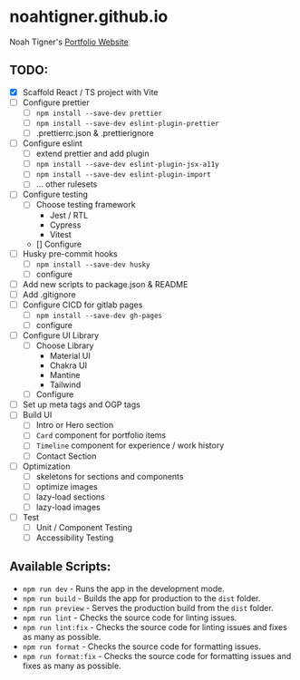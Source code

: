 # noahtigner.github.io

Noah Tigner's [Portfolio Website](https://noahtigner.com)

## TODO:

- [x] Scaffold React / TS project with Vite
- [ ] Configure prettier
    - [ ] `npm install --save-dev prettier`
    - [ ] `npm install --save-dev eslint-plugin-prettier`
    - [ ] .prettierrc.json & .prettierignore
- [ ] Configure eslint
    - [ ] extend prettier and add plugin
    - [ ] `npm install --save-dev eslint-plugin-jsx-a11y`
    - [ ] `npm install --save-dev eslint-plugin-import`
    - [ ] ... other rulesets
- [ ] Configure testing
    - [ ] Choose testing framework
        - Jest / RTL
        - Cypress
        - Vitest
    - [] Configure
- [ ] Husky pre-commit hooks
    - [ ] `npm install --save-dev husky`
    - [ ] configure
- [ ] Add new scripts to package.json & README
- [ ] Add .gitignore
- [ ] Configure CICD for gitlab pages
    - [ ] `npm install --save-dev gh-pages`
    - [ ] configure
- [ ] Configure UI Library
    - [ ] Choose Library
        - Material UI
        - Chakra UI
        - Mantine
        - Tailwind
    - [ ] Configure
- [ ] Set up meta tags and OGP tags
- [ ] Build UI
    - [ ] Intro or Hero section
    - [ ] `Card` component for portfolio items
    - [ ] `Timeline` component for experience / work history
    - [ ] Contact Section
- [ ] Optimization
    - [ ] skeletons for sections and components
    - [ ] optimize images
    - [ ] lazy-load sections
    - [ ] lazy-load images
- [ ] Test
    - [ ] Unit / Component Testing
    - [ ] Accessibility Testing

## Available Scripts:

- `npm run dev` - Runs the app in the development mode.
- `npm run build` - Builds the app for production to the `dist` folder.
- `npm run preview` - Serves the production build from the `dist` folder.
- `npm run lint` - Checks the source code for linting issues.
- `npm run lint:fix` - Checks the source code for linting issues and fixes as many as possible.
- `npm run format` - Checks the source code for formatting issues.
- `npm run format:fix` - Checks the source code for formatting issues and fixes as many as possible.

